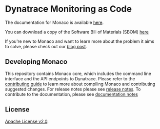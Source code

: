 # Dynatrace Monitoring as Code

The documentation for Monaco is available [here](https://dynatrace.github.io/dynatrace-configuration-as-code/).

You can download a copy of the Software Bill of Materials (SBOM) [here](https://github.com/dynatrace/dynatrace-configuration-as-code/actions/runs/1841276071)

If you're new to Monaco and want to learn more about the problem it aims to solve, please check out our [blog post](https://www.dynatrace.com/news/blog/monitoring-as-code/).

Developing Monaco
--------------------

This repository contains Monaco core, which includes the command line interface and the API endpoints to Dynatrace.
Please refer to the [contributing guide](./CONTRIBUTING.md) to learn more about compiling Monaco and contributing suggested changes.
For release notes please see [release notes](./RELEASE_NOTES.md).
To contribute to the documentation, please see [documentation notes](./documentation/README.md)

## License
[Apache License v2.0](https://github.com/dynatrace/dynatrace-configuration-as-code/blob/main/LICENSE).
